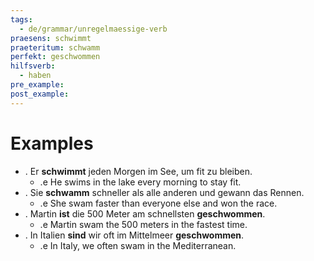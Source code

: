 ```yaml
---
tags:
  - de/grammar/unregelmaessige-verb
praesens: schwimmt
praeteritum: schwamm
perfekt: geschwommen
hilfsverb:
  - haben
pre_example: 
post_example: 
---
```


# Examples
- . Er **schwimmt** jeden Morgen im See, um fit zu bleiben.
	- .e He swims in the lake every morning to stay fit.
- . Sie **schwamm** schneller als alle anderen und gewann das Rennen.
	- .e She swam faster than everyone else and won the race.
- . Martin **ist** die 500 Meter am schnellsten **geschwommen**.
	- .e Martin swam the 500 meters in the fastest time.
- . In Italien **sind** wir oft im Mittelmeer **geschwommen**.
	- .e In Italy, we often swam in the Mediterranean.
